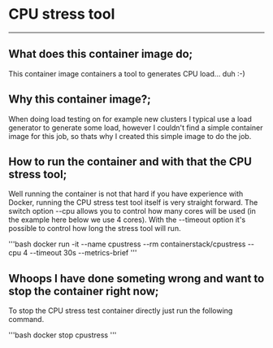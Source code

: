 # CPU stress tool
-----------------

## What does this container image do;
This container image containers a tool to generates CPU load... duh :-)

## Why this container image?;
When doing load testing on for example new clusters I typical use a load generator to generate some load, however I couldn't find a simple container image for this job, so thats why I created this simple image to do the job.

## How to run the container and with that the CPU stress tool;
Well running the container is not that hard if you have experience with Docker, running the CPU stress test tool itself is very straight forward.
The switch option --cpu allows you to control how many cores will be used (in the example here below we use 4 cores). With the --timeout option it's possible to control how long the stress tool will run.

'''bash
docker run -it --name cpustress --rm containerstack/cpustress --cpu 4 --timeout 30s --metrics-brief
'''

## Whoops I have done someting wrong and want to stop the container right now;
To stop the CPU stress test container directly just run the following command.

'''bash
docker stop cpustress
'''
